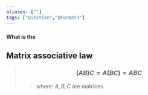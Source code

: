 ```yaml
---
aliases: [""]
tags: ["Question","QFormat3"]
---
```


#### What is the
## Matrix associative law

> ### $$(AB)C = A(BC) = ABC $$ 
>> where:
>> $A,B,C$ are matrices 


